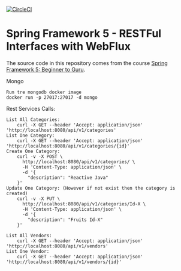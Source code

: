 [![CircleCI](https://circleci.com/gh/viktorcardona/spring5-webflux-rest.svg?style=svg)](https://circleci.com/gh/viktorcardona/spring5-webflux-rest)

# Spring Framework 5 - RESTFul Interfaces with WebFlux

The source code in this repository comes from the course [Spring Framework 5: Beginner to Guru](https://www.udemy.com/spring-framework-5-beginner-to-guru/?couponCode=GITWEBFLUXREST).


Mongo

    Run tre mongodb docker image
    docker run -p 27017:27017 -d mongo

Rest Services Calls:

    List All Categories:
        curl -X GET --header 'Accept: application/json' 'http://localhost:8080/api/v1/categories'
    List One Category:
        curl -X GET --header 'Accept: application/json' 'http://localhost:8080/api/v1/categories/{id}'
    Create One Category:
        curl -v -X POST \
          http://localhost:8080/api/v1/categories/ \
          -H 'Content-Type: application/json' \
          -d '{
        	"description": "Reactive Java"
        }'
    Update One Category: (However if not exist then the category is created)
        curl -v -X PUT \
          http://localhost:8080/api/v1/categories/Id-X \
          -H 'Content-Type: application/json' \
          -d '{
            "description": "Fruits Id-X"
        }'
        
    List All Vendors:
        curl -X GET --header 'Accept: application/json' 'http://localhost:8080/api/v1/vendors'
    List One Vendor:
        curl -X GET --header 'Accept: application/json' 'http://localhost:8080/api/v1/vendors/{id}'
        
    